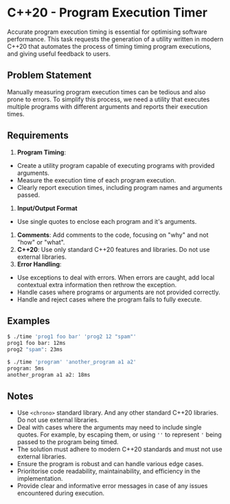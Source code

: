 # C++20 - Program Execution Timer

Accurate program execution timing is essential for optimising software performance. This task requests the generation of a utility written in modern C++20 that automates the process of timing timing program executions, and giving useful feedback to users.

## Problem Statement

Manually measuring program execution times can be tedious and also prone to errors. To simplify this process, we need a utility that executes multiple programs with different arguments and reports their execution times.

## Requirements

1. **Program Timing**: 
 * Create a utility program capable of executing programs with provided arguments.
 * Measure the execution time of each program execution. 
 * Clearly report execution times, including program names and arguments passed.
1. **Input/Output Format**
 * Use single quotes to enclose each program and it's arguments.
1. **Comments**: Add comments to the code, focusing on "why" and not "how" or "what".
1. **C++20**: Use only standard C++20 features and libraries. Do not use external libraries.
1. **Error Handling**: 
 * Use exceptions to deal with errors. When errors are caught, add local contextual extra information then rethrow the exception.
 * Handle cases where programs or arguments are not provided correctly.
 * Handle and reject cases where the program fails to fully execute.

## Examples

```bash
$ ./time 'prog1 foo bar' 'prog2 12 "spam"'
prog1 foo bar: 12ms
prog2 "spam": 23ms

$ ./time 'program' 'another_program a1 a2'
program: 5ms
another_program a1 a2: 18ms
```

## Notes

* Use `<chrono>` standard library. And any other standard C++20 libraries. Do not use external libraries.
* Deal with cases where the arguments may need to include single quotes. For example, by escaping them, or using `''` to represent `'` being passed to the program being timed.
* The solution must adhere to modern C++20 standards and must not use external libraries.
* Ensure the program is robust and can handle various edge cases.
* Prioritorise code readability, maintainability, and efficiency in the implementation.
* Provide clear and informative error messages in case of any issues encountered during execution.


